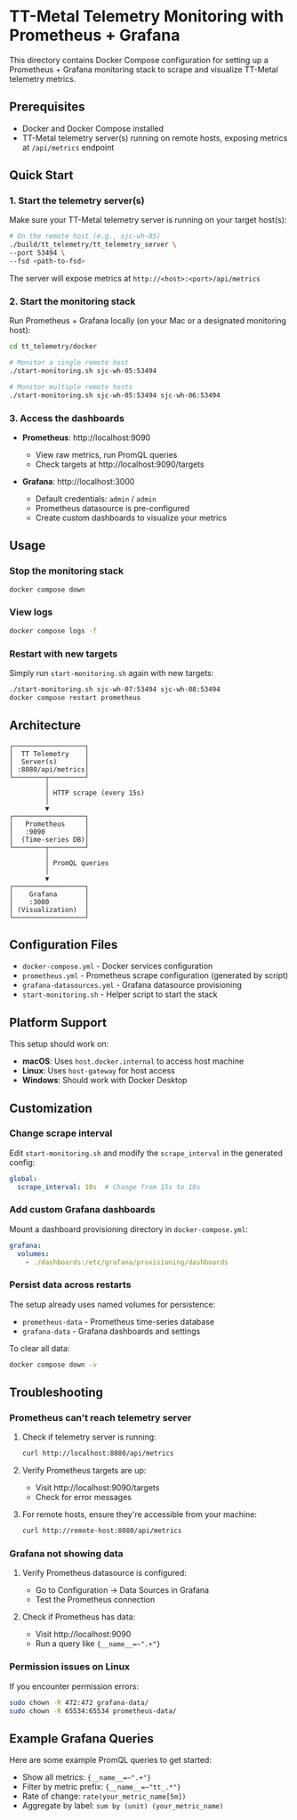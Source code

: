 # TT-Metal Telemetry Monitoring with Prometheus + Grafana

This directory contains Docker Compose configuration for setting up a Prometheus + Grafana monitoring stack to scrape and visualize TT-Metal telemetry metrics.

## Prerequisites

- Docker and Docker Compose installed
- TT-Metal telemetry server(s) running on remote hosts, exposing metrics at `/api/metrics` endpoint

## Quick Start

### 1. Start the telemetry server(s)

Make sure your TT-Metal telemetry server is running on your target host(s):

```bash
# On the remote host (e.g., sjc-wh-05)
./build/tt_telemetry/tt_telemetry_server \
--port 53494 \
--fsd <path-to-fsd>
```

The server will expose metrics at `http://<host>:<port>/api/metrics`

### 2. Start the monitoring stack

Run Prometheus + Grafana locally (on your Mac or a designated monitoring host):

```bash
cd tt_telemetry/docker

# Monitor a single remote host
./start-monitoring.sh sjc-wh-05:53494

# Monitor multiple remote hosts
./start-monitoring.sh sjc-wh-05:53494 sjc-wh-06:53494
```

### 3. Access the dashboards

- **Prometheus**: http://localhost:9090
  - View raw metrics, run PromQL queries
  - Check targets at http://localhost:9090/targets

- **Grafana**: http://localhost:3000
  - Default credentials: `admin` / `admin`
  - Prometheus datasource is pre-configured
  - Create custom dashboards to visualize your metrics

## Usage

### Stop the monitoring stack

```bash
docker compose down
```

### View logs

```bash
docker compose logs -f
```

### Restart with new targets

Simply run `start-monitoring.sh` again with new targets:

```bash
./start-monitoring.sh sjc-wh-07:53494 sjc-wh-08:53494
docker compose restart prometheus
```

## Architecture

```
┌──────────────────┐
│  TT Telemetry    │
│  Server(s)       │
│ :8080/api/metrics│
└────────┬─────────┘
         │
         │ HTTP scrape (every 15s)
         │
         ▼
┌──────────────────┐
│   Prometheus     │
│   :9090          │
│  (Time-series DB)│
└────────┬─────────┘
         │
         │ PromQL queries
         │
         ▼
┌──────────────────┐
│    Grafana       │
│    :3000         │
│ (Visualization)  │
└──────────────────┘
```

## Configuration Files

- `docker-compose.yml` - Docker services configuration
- `prometheus.yml` - Prometheus scrape configuration (generated by script)
- `grafana-datasources.yml` - Grafana datasource provisioning
- `start-monitoring.sh` - Helper script to start the stack

## Platform Support

This setup should work on:
- **macOS**: Uses `host.docker.internal` to access host machine
- **Linux**: Uses `host-gateway` for host access
- **Windows**: Should work with Docker Desktop

## Customization

### Change scrape interval

Edit `start-monitoring.sh` and modify the `scrape_interval` in the generated config:

```yaml
global:
  scrape_interval: 10s  # Change from 15s to 10s
```

### Add custom Grafana dashboards

Mount a dashboard provisioning directory in `docker-compose.yml`:

```yaml
grafana:
  volumes:
    - ./dashboards:/etc/grafana/provisioning/dashboards
```

### Persist data across restarts

The setup already uses named volumes for persistence:
- `prometheus-data` - Prometheus time-series database
- `grafana-data` - Grafana dashboards and settings

To clear all data:

```bash
docker compose down -v
```

## Troubleshooting

### Prometheus can't reach telemetry server

1. Check if telemetry server is running:
   ```bash
   curl http://localhost:8080/api/metrics
   ```

2. Verify Prometheus targets are up:
   - Visit http://localhost:9090/targets
   - Check for error messages

3. For remote hosts, ensure they're accessible from your machine:
   ```bash
   curl http://remote-host:8080/api/metrics
   ```

### Grafana not showing data

1. Verify Prometheus datasource is configured:
   - Go to Configuration → Data Sources in Grafana
   - Test the Prometheus connection

2. Check if Prometheus has data:
   - Visit http://localhost:9090
   - Run a query like `{__name__=~".+"}`

### Permission issues on Linux

If you encounter permission errors:

```bash
sudo chown -R 472:472 grafana-data/
sudo chown -R 65534:65534 prometheus-data/
```

## Example Grafana Queries

Here are some example PromQL queries to get started:

- Show all metrics: `{__name__=~".+"}`
- Filter by metric prefix: `{__name__=~"tt_.*"}`
- Rate of change: `rate(your_metric_name[5m])`
- Aggregate by label: `sum by (unit) (your_metric_name)`
